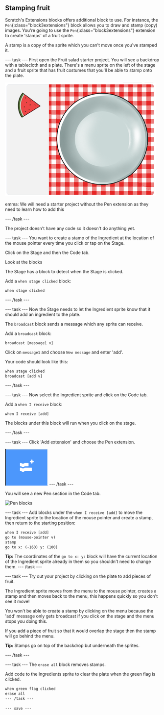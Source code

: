 ## Stamping fruit
Scratch's Extensions blocks offers additional block to use. For instance, the `Pen`{:class="block3extensions"} block allows you to draw and stamp (copy) images. You're going to use the `Pen`{:class="block3extensions"} extension to create 'stamps' of a fruit sprite. 

A stamp is a copy of the sprite which you can't move once you've stamped it.

--- task ---
First open the Fruit salad starter project. You will see a backdrop with a tablecloth and a plate. There's a menu sprite on the left of the stage and a fruit sprite that has fruit costumes that you'll be able to stamp onto the plate. 

![Fruit salad starter project](images/fruit-starter.png)

emma: We will need a starter project without the Pen extension as they need to learn how to add this

--- /task ---

The project doesn't have any code so it doesn't do anything yet.

--- task ---
You want to create a stamp of the Ingredient at the location of the mouse pointer every time you click or tap on the Stage. 

Click on the Stage and then the Code tab. 

Look at the blocks 

The Stage has a block to detect when the Stage is clicked. 

Add a `when stage clicked` block:

```blocks3
when stage clicked
```

--- /task ---

--- task ---
Now the Stage needs to let the Ingredient sprite know that it should add an ingredient to the plate. 

The `broadcast` block sends a message which any sprite can receive. 

Add a `broadcast` block:

```blocks3
broadcast [message1 v]
```

Click on `message1` and choose `New message` and enter 'add'. 

Your code should look like this:

```blocks3
when stage clicked
broadcast [add v]
```

--- /task ---

--- task ---
Now select the Ingredient sprite and click on the Code tab. 

Add a `when I receive` block:

```blocks3
when I receive [add]
```

The blocks under this block will run when you click on the stage.

--- /task ---

--- task ---
Click 'Add extension' and choose the Pen extension. 

![Add Pen extension](images/fruit-pen-extension.png)
--- /task ---

You will see a new Pen section in the Code tab. 

![Pen blocks](images/fruit-pen-blocks.png)

--- task ---
Add blocks under the `when I receive [add]` to move the Ingredient sprite to the location of the mouse pointer and create a stamp, then return to the starting position:

```blocks3
when I receive [add]
go to (mouse-pointer v)
stamp
go to x: (-160) y: (100)
```

**Tip:** The coordinates of the `go to x: y:` block will have the current location of the Ingredient sprite already in them so you shouldn't need to change them.
--- /task ---

--- task ---
Try out your project by clicking on the plate to add pieces of fruit.

The Ingredient sprite moves from the menu to the mouse pointer, creates a stamp and then moves back to the menu, this happens quickly so you don't see it move!

You won't be able to create a stamp by clicking on the menu because the 'add' message only gets broadcast if you click on the stage and the menu stops you doing this. 

If you add a piece of fruit so that it would overlap the stage then the stamp will go behind the menu. 

**Tip:** Stamps go on top of the backdrop but underneath the sprites. 

--- /task ---

--- task ---
The `erase all` block removes stamps. 

Add code to the Ingredients sprite to clear the plate when the green flag is clicked. 

```blocks3
when green flag clicked
erase all
--- /task ---

--- save ---

 





